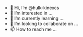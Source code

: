 - 👋 Hi, I’m @hulk-kinexcs
- 👀 I’m interested in ...
- 🌱 I’m currently learning ...
- 💞️ I’m looking to collaborate on ...
- 📫 How to reach me ...

<!---
hulk-kinexcs/hulk-kinexcs is a ✨ special ✨ repository because its `README.md` (this file) appears on your GitHub profile.
You can click the Preview link to take a look at your changes.
--->
